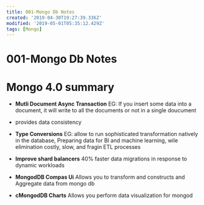 ```yaml
---
title: 001-Mongo Db Notes
created: '2019-04-30T19:27:39.336Z'
modified: '2019-05-01T05:35:12.429Z'
tags: [Mongo]
---
```


# 001-Mongo Db Notes 

# Mongo 4.0 summary 


* **Mutli Document Async Transaction** 
EG: If you insert some data into a document, it will write to all the documents or not in a single doucument 

- provides data consistency 


* **Type Conversions** 
EG: allow to run sophisticated transformation natively in the database, Preparing data 
for BI and machine learning, wile elimination costly, slow, and fragin ETL processes 

* **Improve shard balancers** 
40% faster data migrations in response to dynamic workloads 

* **MongodDB Compas Ui** 
Allows you to transform and constructs and Aggregate data from mongo db 

* **cMongodDB Charts** 
Allows you perform data visualization for mongod 

